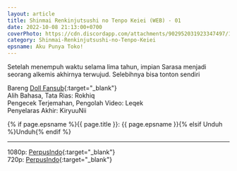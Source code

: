 ```yaml
---
layout: article
title: Shinmai Renkinjutsushi no Tenpo Keiei (WEB) - 01
date: 2022-10-08 21:13:00+0700
coverPhoto: https://cdn.discordapp.com/attachments/902952031923347497/1027961341991977071/unknown.png
category: Shinmai-Renkinjutsushi-no-Tenpo-Keiei
epsname: Aku Punya Toko!
---
```


Setelah menempuh waktu selama lima tahun, impian Sarasa menjadi seorang alkemis akhirnya terwujud.
Selebihnya bisa tonton sendiri

Bareng [Doll Fansub](https://www.perpusindo.info/user/Leqek){:target="_blank"}<br>
Alih Bahasa, Tata Rias: Rokhiq<br>
Pengecek Terjemahan, Pengolah Video: Leqek<br>
Penyelaras Akhir: KiryuuNii

{% if page.epsname %}{{ page.title }}: {{ page.epsname }}{% elsif Unduh %}Unduh{% endif %}

---
1080p: [PerpusIndo](https://www.perpusindo.info/berkas/qldcxixU){:target="_blank"}<br>
720p: [PerpusIndo](https://www.perpusindo.info/berkas/EpAnKKFq){:target="_blank"}